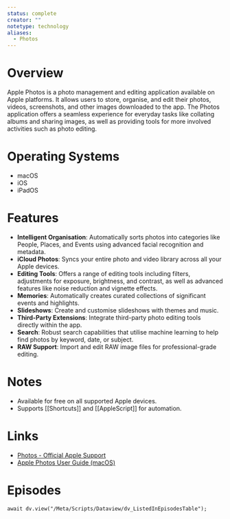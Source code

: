 ```yaml
---
status: complete
creator: ""
notetype: technology
aliases:
  - Photos
---
```

# Overview
Apple Photos is a photo management and editing application available on Apple platforms. It allows users to store, organise, and edit their photos, videos, screenshots, and other images downloaded to the app. The Photos application offers a seamless experience for everyday tasks like collating albums and sharing images, as well as providing tools for more involved activities such as photo editing.

# Operating Systems
- macOS
- iOS
- iPadOS

# Features
- **Intelligent Organisation**: Automatically sorts photos into categories like People, Places, and Events using advanced facial recognition and metadata.
- **iCloud Photos**: Syncs your entire photo and video library across all your Apple devices.
- **Editing Tools**: Offers a range of editing tools including filters, adjustments for exposure, brightness, and contrast, as well as advanced features like noise reduction and vignette effects.
- **Memories**: Automatically creates curated collections of significant events and highlights.
- **Slideshows**: Create and customise slideshows with themes and music.
- **Third-Party Extensions**: Integrate third-party photo editing tools directly within the app.
- **Search**: Robust search capabilities that utilise machine learning to help find photos by keyword, date, or subject.
- **RAW Support**: Import and edit RAW image files for professional-grade editing.

# Notes
- Available for free on all supported Apple devices.
- Supports [[Shortcuts]] and [[AppleScript]] for automation.

# Links
- [Photos - Official Apple Support](https://support.apple.com/photos)
- [Apple Photos User Guide (macOS)](https://support.apple.com/guide/photos/welcome/mac)

# Episodes
```dataviewjs
await dv.view("/Meta/Scripts/Dataview/dv_ListedInEpisodesTable");
```
